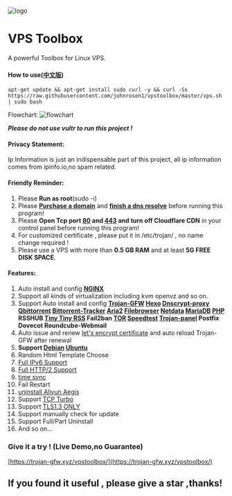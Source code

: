 ![logo](https://raw.githubusercontent.com/johnrosen1/trojan-gfw-script/master/logo.png)
# VPS Toolbox

A powerful Toolbox for Linux VPS.

#### How to use([中文版](https://github.com/johnrosen1/vpstoolbox/blob/master/docs/README_zh_cn.md))
```
apt-get update && apt-get install sudo curl -y && curl -Ss https://raw.githubusercontent.com/johnrosen1/vpstoolbox/master/vps.sh | sudo bash
```

Flowchart:
![flowchart](https://raw.githubusercontent.com/jerrypoma/trojan-gfw-script/master/vpstoolbox.png)

***Please do not use vultr to run this project !***

#### Privacy Statement:

Ip Information is just an indispensable part of this project, all ip information comes from ipinfo.io,no spam related.

#### Friendly Reminder:
1. Please **Run as root**(sudo -i)
2. Please **[Purchase a domain](https://www.namesilo.com/?rid=685fb47qi)** and **[finish a dns resolve](https://dnschecker.org/)** before running this program!
3. Please **Open Tcp port [80](https://www.speedguide.net/port.php?port=80) and [443](https://www.speedguide.net/port.php?port=443) and turn off Cloudflare CDN** in your control panel before running this program!
4. For customized certificate , please put it in /etc/trojan/ , no name change required !
5. Please use a VPS with more than **0.5 GB RAM** and at least **5G FREE DISK SPACE**. 

#### Features:

1. Auto install and config **[NGINX](https://www.nginx.com/)**
2. Support all kinds of virtualization including kvm openvz and so on.
20. Support Auto install and config **[Trojan-GFW](https://github.com/trojan-gfw/trojan) [Hexo](https://hexo.io/zh-tw/docs/) [Dnscrypt-proxy](https://github.com/DNSCrypt/dnscrypt-proxy) [Qbittorrent](https://www.qbittorrent.org/) [Bittorrent-Tracker](https://github.com/webtorrent/bittorrent-tracker) [Aria2](https://github.com/aria2/aria2) [Filebrowser](https://github.com/filebrowser/filebrowser) [Netdata](https://github.com/netdata/netdata) [MariaDB](https://mariadb.org/) [PHP](https://www.php.net/) RSSHUB [Tiny Tiny RSS](https://git.tt-rss.org/fox/tt-rss) Fail2ban [TOR](https://famicoman.com/2018/01/03/configuring-and-monitoring-a-tor-middle-relay/) [Speedtest](https://github.com/librespeed/speedtest) [Trojan-panel](https://github.com/trojan-gfw/trojan-panel) Postfix Dovecot Roundcube-Webmail**
3. Auto issue and renew [let's encrypt certificate](https://letsencrypt.org/) and auto reload Trojan-GFW after renewal
4. **Support [Debian](https://www.debian.org/) [Ubuntu](https://ubuntu.com/)**
16. Random Html Template Choose
17. [Full IPv6 Support](https://en.wikipedia.org/wiki/IPv6)
17. [Full HTTP/2 Support](https://en.wikipedia.org/wiki/HTTP/2)
18. [time sync](https://www.freedesktop.org/software/systemd/man/timedatectl.html)
19. Fail Restart
20. [uninstall Aliyun Aegis](https://www.johnrosen1.com/ali-iso/)
9.  Support [TCP Turbo](https://github.com/shadowsocks/shadowsocks/wiki/Optimizing-Shadowsocks)
15. Support [TLS1.3 ONLY](https://wiki.openssl.org/index.php/TLS1.3)
21. Support manually check for update
23. Support Full/Part Uninstall
24. And so on...

### Give it a try ! (Live Demo,no Guarantee)

[https://trojan-gfw.xyz/vpstoolbox/](https://trojan-gfw.xyz/vpstoolbox/)

## If you found it useful , please give a star ,thanks!
